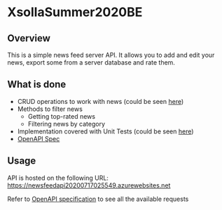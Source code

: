 # XsollaSummer2020BE

## Overview

This is a simple news feed server API. It allows you to add and edit your news, export some from a server database and rate them. 

## What is done
- CRUD operations to work with news (could be seen [here](XsollaSummer2020BE/NewsFeedAPI/Contollers/NewsInstancesController.cs))
- Methods to filter news
  - Getting top-rated news
  - Filtering news by category
- Implementation covered with Unit Tests (could be seen [here](XsollaSummer2020BE/NewsFeedAPI.Tests/TestClass.cs))
- [OpenAPI Spec](app.swaggerhub.com/apis-docs/thinkingabouther/NewsFeedAPI/0.1)

## Usage
API is hosted on the following URL: https://newsfeedapi20200717025549.azurewebsites.net

Refer to [OpenAPI specification](app.swaggerhub.com/apis-docs/thinkingabouther/NewsFeedAPI/0.1) to see all the available requests 

